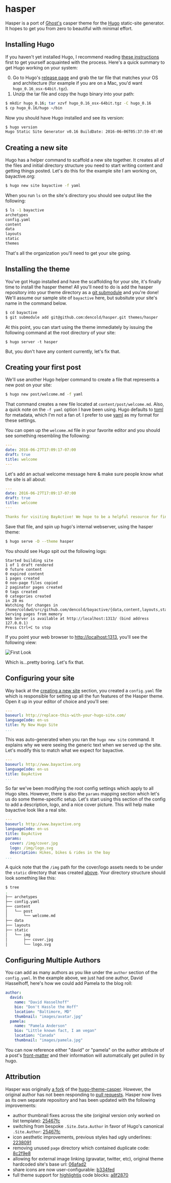 # hasper

Hasper is a port of [Ghost's](https://ghost.org/) casper theme for the [Hugo](https://gohugo.io) static-site generator. It hopes to get you from zero to beautiful with minimal effort.

## Installing Hugo

If you haven't yet installed Hugo, I recommend reading [these instructions](https://gohugo.io/overview/quickstart/) first to get yourself acquainted with the process. Here's a quick summary to get Hugo working on your system:

0. Go to Hugo's [release page](https://github.com/spf13/hugo/releases) and grab the tar file that matches your OS and architecture (for example if you are on a Mac, you'd want `hugo_0.16_osx-64bit.tgz`).
0. Unzip the tar file and copy the hugo binary into your path:

```bash
$ mkdir hugo_0.16; tar xzvf hugo_0.16_osx-64bit.tgz -C hugo_0.16
$ cp hugo_0.16/hugo ~/bin
```

Now you should have Hugo installed and see its version:

```bash
$ hugo version
Hugo Static Site Generator v0.16 BuildDate: 2016-06-06T05:37:59-07:00
```

## Creating a new site

Hugo has a helper command to scaffold a new site together. It creates all of the files and initial directory structure you need to start writing content and getting things posted. Let's do this for the example site I am working on, bayactive.org:

```bash
$ hugo new site bayactive -f yaml
```

When you run `ls` on the site's directory you should see output like the following:

```bash
$ ls -1 bayactive
archetypes
config.yaml
content
data
layouts
static
themes
```

That's all the organization you'll need to get your site going.

## Installing the theme

You've got Hugo installed and have the scaffolding for your site, it's finally time to install the hasper theme! All you'll need to do is add the hasper repository into your theme directory as a [git submodule](https://git-scm.com/docs/git-submodule) and you're done! We'll assume our sample site of `bayactive` here, but subsitute your site's name in the command below.

```bash
$ cd bayactive
$ git submodule add git@github.com:dencold/hasper.git themes/hasper
```

At this point, you can start using the theme immediately by issuing the following command at the root directory of your site:

`$ hugo server -t hasper`

But, you don't have any content currently, let's fix that.

## Creating your first post

We'll use another Hugo helper command to create a file that represents a new post on your site:

```bash
$ hugo new post/welcome.md -f yaml
```

That command creates a new file located at `content/post/welcome.md`. Also, a quick note on the `-f yaml` option I have been using. Hugo defaults to [toml](https://github.com/toml-lang/toml) for metadata, which I'm not a fan of. I prefer to use [yaml](http://yaml.org) as my format for these settings.

You can open up the `welcome.md` file in your favorite editor and you should see something resembling the following:

```yaml
---
date: 2016-06-27T17:09:17-07:00
draft: true
title: welcome
---

```

Let's add an actual welcome message here & make sure people know what the site is all about:

```yaml
---
date: 2016-06-27T17:09:17-07:00
draft: true
title: welcome
---

Thanks for visiting BayActive! We hope to be a helpful resource for finding hiking/biking/running routes in the bay area.
```

Save that file, and spin up hugo's internal webserver, using the hasper theme:

```bash
$ hugo serve -D --theme hasper
```

You should see Hugo spit out the following logs:

```
Started building site
1 of 1 draft rendered
0 future content
0 expired content
1 pages created
0 non-page files copied
2 paginator pages created
0 tags created
0 categories created
in 28 ms
Watching for changes in /home/coldwd/src/github.com/dencold/bayactive/{data,content,layouts,static,themes}
Serving pages from memory
Web Server is available at http://localhost:1313/ (bind address 127.0.0.1)
Press Ctrl+C to stop
```

If you point your web browser to [http://localhost:1313](http://localhost:1313), you'll see the following view:

![First Look](https://raw.githubusercontent.com/dencold/static/master/hasper/bayactive-first-take.png)

Which is...pretty boring. Let's fix that.

## Configuring your site

Way back at the [creating a new site](#creating-a-new-site) section, you created a `config.yaml` file which is responsible for setting up all the fun features of the Hasper theme. Open it up in your editor of choice and you'll see:

```yaml
---
baseurl: http://replace-this-with-your-hugo-site.com/
languageCode: en-us
title: My New Hugo Site
...
```

This was auto-generated when you ran the `hugo new site` command. It explains why we were seeing the generic text when we served up the site. Let's modify this to match what we expect for bayactive.

```yaml
---
baseurl: http://www.bayactive.org
languageCode: en-us
title: BayActive
...
```

So far we've been modifying the root config settings which apply to all Hugo sites. However, there is also the `params` mapping section which let's us do some theme-specific setup. Let's start using this section of the config to add a description, logo, and a nice cover picture. This will help make bayactive look like a real site.

```yaml
---
baseurl: http://www.bayactive.org
languageCode: en-us
title: BayActive
params:
  cover: /img/cover.jpg
  logo: /img/logo.svg
  description: Hikes, bikes & rides in the bay
...
```

A quick note that the `/img` path for the cover/logo assets needs to be under the `static` directory that was created [above](#creating-a-new-site). Your directory structure should look something like this:

```bash
$ tree
.
├── archetypes
├── config.yaml
├── content
│   └── post
│       └── welcome.md
├── data
├── layouts
├── static
│   └── img
│       ├── cover.jpg
│       └── logo.svg
```

## Configuring Multiple Authors

You can add as many authors as you like under the `author` section of the `config.yaml`. In the example above, we just had one author, David Hasselhoff, here's how we could add Pamela to the blog roll:

```yaml
author:
  david:
    name: "David Hasselhoff"
    bio: "Don't Hassle the Hoff"
    location: "Baltimore, MD"
    thumbnail: "images/avatar.jpg"
  pamela:
    name: "Pamela Anderson"
    bio: "Little known fact, I am vegan"
    location: "Canada"
    thumbnail: "images/pamela.jpg"
```

You can now reference either "david" or "pamela" on the author attribute of a post's [front-matter](https://gohugo.io/content/front-matter/) and their information will automatically get pulled in by hugo.

## Attribution

Hasper was originally [a fork](https://github.com/dencold/hugo-theme-casper) of the [hugo-theme-casper](https://github.com/vjeantet/hugo-theme-casper). However, the original author has not been responding to [pull requests](https://github.com/vjeantet/hugo-theme-casper/pull/41). Hasper now lives as its own separate repository and has been updated with the following improvements: 

* author thumbnail fixes across the site (original version only worked on list template): [25467fc](https://github.com/dencold/hasper/commit/25467fc92ca611ae7a6d517c16b47cdac0ae9dcb)
* switching from bespoke `.Site.Data.Author` in favor of Hugo's canonical `.Site.Author`: [25467fc](https://github.com/dencold/hasper/commit/25467fc92ca611ae7a6d517c16b47cdac0ae9dcb)
* icon aesthetic improvements, previous styles had ugly underlines: [2238091](https://github.com/dencold/hasper/commit/22380914098cbf0dad119be18d7727521f097a29)
* removing unused `page` directory which contained duplicate code: [8c2f9e8](https://github.com/dencold/hasper/commit/8c2f9e8c5b138d89e1b5e2c39d2d6210c928ad9f)
* allowing for external image linking (gravatar, twitter, etc), original theme hardcoded site's base url: [06afad2](https://github.com/dencold/hasper/commit/06afad23845e6e51c0ac55cef29c2e7caf7878d5)
* share icons are now user-configurable: [b334fed](https://github.com/dencold/hasper/commit/b334fed9c5e88447b98e5908c362f3d165e1ee02)
* full theme support for [highlightjs](https://highlightjs.org/) code blocks: [a8f2870](https://github.com/dencold/hasper/commit/a8f2870b03a5d48075129372ad7f499f0ac4c2d4)

